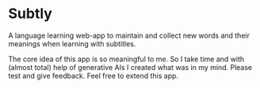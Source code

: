 # Subtly
A language learning web-app to maintain and collect new words and their meanings when learning with subtitles.

The core idea of this app is so meaningful to me. So I take time and with (almost total) help of generative AIs I created what was in my mind.
Please test and give feedback. Feel free to extend this app.
